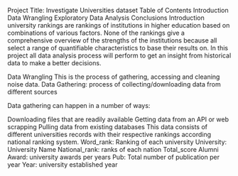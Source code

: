 Project Title: Investigate Universities dataset
Table of Contents
Introduction
Data Wrangling
Exploratory Data Analysis
Conclusions
Introduction
university rankings are rankings of institutions in higher education based on combinations of various factors. None of the rankings give a comprehensive overview of the strengths of the institutions because all select a range of quantifiable characteristics to base their results on. In this project all data analysis process will perform to get an insight from historical data to make a better decisions.

Data Wrangling
This is the process of gathering, accessing and cleaning noise data.
Data Gathering: process of collecting/downloading data from different sources

Data gathering can happen in a number of ways:

Downloading files that are readily available
Getting data from an API or web scrapping
Pulling data from existing databases
This data consists of different universities records with their respective rankings according national ranking system.
Word_rank: Ranking of each university
University: University Name
National_rank: ranks of each nation
Total_score
Alumni
Award: university awards per years
Pub: Total number of publication per year
Year: university established year
